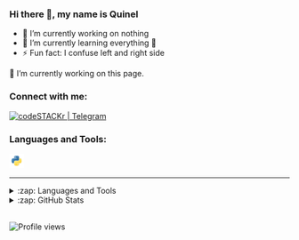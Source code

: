 ### Hi there 👋, my name is Quinel

- 🔭 I’m currently working on nothing
- 🌱 I’m currently learning everything 🤣
- ⚡ Fun fact: I confuse left and right side

🔭 I’m currently working on this page.

### Connect with me:
[<img alt="codeSTACKr | Telegram" width="22px" src="https://cdn.jsdelivr.net/npm/simple-icons@v3/icons/telegram.svg" />][telegram]

### Languages and Tools:
<img alt="Python" width="26px" src="https://raw.githubusercontent.com/github/explore/80688e429a7d4ef2fca1e82350fe8e3517d3494d/topics/python/python.png" />

---

<details>
    <summary>:zap: Languages and Tools</summary>
    <img alt="Python" width="260px" src="https://github-readme-stats.vercel.app/api/top-langs/?username=Qu1nel" />

</details>

<details>
    <summary>:zap: GitHub Stats</summary>
    <img  alt="Quinel's GitHub Stats" src="https://metrics.lecoq.io/Qu1nel" />
</details>

<br />

![Profile views](https://gpvc.arturio.dev/Qu1nel)  

[telegram]: https://t.me/Qnl_0
